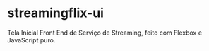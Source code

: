 # streamingflix-ui
Tela Inicial Front End de Serviço de Streaming, feito com Flexbox e JavaScript puro.
